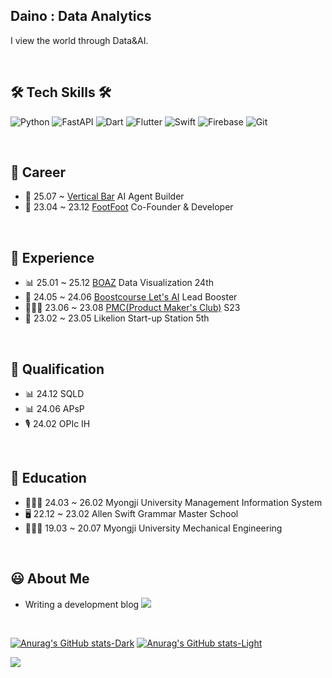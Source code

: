 ## Daino : Data Analytics

I view the world through Data&AI.

<br>

## 🛠️ Tech Skills 🛠️
![Python](https://img.shields.io/badge/Python-0175C2?style=flat-square&logo=Python&logoColor=white)
![FastAPI](https://img.shields.io/badge/FastAPI-0175C2?style=flat-square&logo=Python&logoColor=white)
![Dart](https://img.shields.io/badge/Dart-0175C2?style=flat-square&logo=Dart&logoColor=white)
![Flutter](https://img.shields.io/badge/Flutter-53B7F7?style=flat-square&logo=Flutter&logoColor=white) 
![Swift](https://img.shields.io/badge/Swift-FA7343?style=flat-square&logo=Swift&logoColor=white)
![Firebase](https://img.shields.io/badge/Firebase-2C394B?style=flat-square&logo=Firebase&logoColor=FFCA28)
![Git](https://img.shields.io/badge/Git-F05032?style=flat-square&logo=Git&logoColor=white) 

<br>

## 🚴 Career
- 🍫 25.07 ~ [Vertical Bar](https://vertical.bar) AI Agent Builder
- 🏢 23.04 ~ 23.12 [FootFoot](https://nomadmap.co.kr) Co-Founder & Developer
  
<br>

## 🙋 Experience
- 📊 25.01 ~ 25.12 [BOAZ](https://www.bigdataboaz.com/) Data Visualization 24th
- 🤖 24.05 ~ 24.06 [Boostcourse Let's AI](https://www.boostcourse.org/certificate/A20240626-799133?langCode=en) Lead Booster
- 🧑🏻‍💻 23.06 ~ 23.08 [PMC(Product Maker's Club)](https://disquiet.io/club/makerhouse) S23
- 🚀 23.02 ~ 23.05 Likelion Start-up Station 5th
  
<br>

## 🪪 Qualification
- 📊 24.12 SQLD
- 📊 24.06 APsP
- 🎙️ 24.02 OPIc IH 

<br>

## 📝 Education
- 👨🏻‍🎓 24.03 ~ 26.02 Myongji University Management Information System
- 🖥 22.12 ~ 23.02 Allen Swift Grammar Master School
- 👨🏻‍🎓 19.03 ~ 20.07 Myongji University Mechanical Engineering
   
<br>

## 😃 About Me
- Writing a development blog 
<a href="https://daino.tistory.com/"><img src="https://img.shields.io/badge/Tistory%20Blog-F05A22?style=flat-square&logo=Tistory&logoColor=white&link=https://daino.tistory.com/"/></a>

<br>

[![Anurag's GitHub stats-Dark](https://github-readme-stats.vercel.app/api?username=DainoJung&show_icons=true&theme=dark#gh-dark-mode-only)](https://github.com/anuraghazra/github-readme-stats#gh-dark-mode-only)
[![Anurag's GitHub stats-Light](https://github-readme-stats.vercel.app/api?username=DainoJung&show_icons=true&theme=default#gh-light-mode-only)](https://github.com/anuraghazra/github-readme-stats#gh-light-mode-only)

<a href="https://hits.seeyoufarm.com"><img src="https://hits.seeyoufarm.com/api/count/incr/badge.svg?url=https%3A%2F%2Fgithub.com%2FDainoJung&count_bg=%2379C83D&title_bg=%23555555&icon=&icon_color=%23E7E7E7&title=hits&edge_flat=false"/></a>

